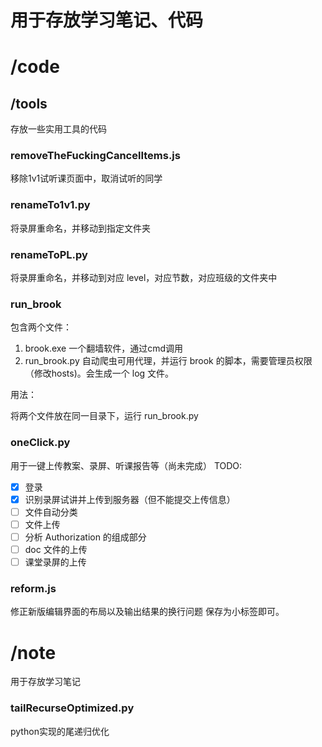 # 用于存放学习笔记、代码
# /code
## /tools
存放一些实用工具的代码

### removeTheFuckingCancelItems.js
移除1v1试听课页面中，取消试听的同学

### renameTo1v1.py
将录屏重命名，并移动到指定文件夹

### renameToPL.py
将录屏重命名，并移动到对应 level，对应节数，对应班级的文件夹中

### run_brook
包含两个文件：

1. brook.exe 
   一个翻墙软件，通过cmd调用
2. run_brook.py 
   自动爬虫可用代理，并运行 brook 的脚本，需要管理员权限（修改hosts)。会生成一个 log 文件。

用法：

  将两个文件放在同一目录下，运行 run_brook.py

### oneClick.py
用于一键上传教案、录屏、听课报告等（尚未完成）
TODO:

- [x] 登录
- [x] 识别录屏试讲并上传到服务器（但不能提交上传信息）
- [ ] 文件自动分类
- [ ] 文件上传
- [ ] 分析 Authorization 的组成部分
- [ ] doc 文件的上传
- [ ] 课堂录屏的上传

### reform.js
修正新版编辑界面的布局以及输出结果的换行问题
保存为小标签即可。

# /note
用于存放学习笔记
### tailRecurseOptimized.py
python实现的尾递归优化